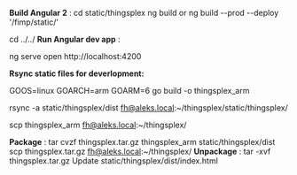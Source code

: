 

**Build Angular 2** : 
cd static/thingsplex
ng build 
 or 
ng build --prod --deploy '/fimp/static/'

cd ../../
**Run Angular dev app** :

ng serve 
open http://localhost:4200

**Rsync static files for deverlopment:**
 
GOOS=linux GOARCH=arm GOARM=6 go build -o thingsplex_arm

rsync -a static/thingsplex/dist fh@aleks.local:~/thingsplex/static/thingsplex/

scp thingsplex_arm fh@aleks.local:~/thingsplex/

**Package** :
tar cvzf thingsplex.tar.gz thingsplex_arm static/thingsplex/dist
scp thingsplex.tar.gz fh@aleks.local:~/thingsplex/
**Unpackage** : 
tar -xvf thingsplex.tar.gz
Update static/thingsplex/dist/index.html
